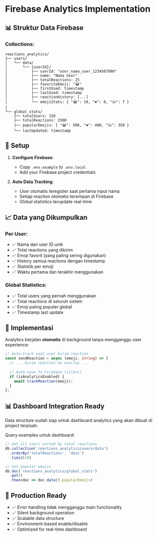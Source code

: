 # Firebase Analytics Implementation

## 📊 Struktur Data Firebase

### Collections:
```
reactions_analytics/
├── users/
│   └── data/
│       └── {userId}/
│           ├── userId: "user_nama_user_1234567890"
│           ├── name: "Nama User"
│           ├── totalReactions: 25
│           ├── favoriteEmoji: "😂"
│           ├── firstUsed: timestamp
│           ├── lastUsed: timestamp
│           ├── reactionHistory: [...]
│           └── emojiStats: { "😂": 10, "❤️": 8, "👍": 7 }
│
└── global_stats/
    ├── totalUsers: 150
    ├── totalReactions: 2500
    ├── popularEmojis: { "😂": 500, "❤️": 400, "👍": 350 }
    └── lastUpdated: timestamp
```

## 🔧 Setup

1. **Configure Firebase**:
   - Copy `.env.example` to `.env.local`
   - Add your Firebase project credentials

2. **Auto Data Tracking**:
   - User otomatis teregister saat pertama input nama
   - Setiap reaction otomatis tersimpan di Firebase
   - Global statistics terupdate real-time

## 📈 Data yang Dikumpulkan

### Per User:
- ✅ Nama dan user ID unik
- ✅ Total reactions yang dikirim
- ✅ Emoji favorit (yang paling sering digunakan)
- ✅ History semua reactions dengan timestamp
- ✅ Statistik per emoji
- ✅ Waktu pertama dan terakhir menggunakan

### Global Statistics:
- ✅ Total users yang pernah menggunakan
- ✅ Total reactions di seluruh sistem
- ✅ Emoji paling populer global
- ✅ Timestamp last update

## 🎯 Implementasi

Analytics berjalan **otomatis** di background tanpa mengganggu user experience:

```typescript
// Auto-track saat user kirim reaction
const sendReaction = async (emoji: string) => {
  // ... kirim reaction ke overlay ...
  
  // Auto-save to Firebase (silent)
  if (isAnalyticsEnabled) {
    await trackReaction(emoji);
  }
};
```

## 📊 Dashboard Integration Ready

Data structure sudah siap untuk dashboard analytics yang akan dibuat di project terpisah.

Query examples untuk dashboard:
```js
// Get all users sorted by total reactions
db.collection('reactions_analytics/users/data')
  .orderBy('totalReactions', 'desc')
  .limit(10)

// Get popular emojis
db.doc('reactions_analytics/global_stats')
  .get()
  .then(doc => doc.data().popularEmojis)
```

## 🚀 Production Ready

- ✅ Error handling tidak mengganggu main functionality
- ✅ Silent background operation
- ✅ Scalable data structure
- ✅ Environment-based enable/disable
- ✅ Optimized for real-time dashboard

